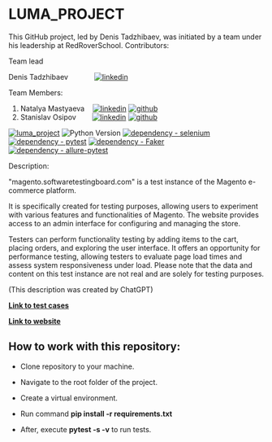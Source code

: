 # LUMA_PROJECT

This GitHub project, led by Denis Tadzhibaev, was initiated by a team under his leadership at RedRoverSchool. 
Contributors:

Team lead

Denis Tadzhibaev &nbsp;&nbsp;&nbsp;&nbsp;&nbsp;&nbsp;&nbsp;&nbsp;&nbsp;&nbsp;&nbsp;&nbsp;[![linkedin](https://camo.githubusercontent.com/2c85d4c4312f3fb155768b8f9ebbe7c759f71f4eb0e281da9e656f32415dbe91/68747470733a2f2f696d672e736869656c64732e696f2f62616467652f4c696e6b6564696e2d3039303930393f7374796c653d666f722d7468652d6261646765266c6f676f3d6c696e6b6564696e266c6f676f436f6c6f723d303037336231)](https://www.linkedin.com/in/denis-tadzhibaev/)

Team Members:
1. Natalya Mastyaeva &nbsp;&nbsp; [![linkedin](https://camo.githubusercontent.com/2c85d4c4312f3fb155768b8f9ebbe7c759f71f4eb0e281da9e656f32415dbe91/68747470733a2f2f696d672e736869656c64732e696f2f62616467652f4c696e6b6564696e2d3039303930393f7374796c653d666f722d7468652d6261646765266c6f676f3d6c696e6b6564696e266c6f676f436f6c6f723d303037336231)](https://www.linkedin.com/in/natalya-mastyaeva/) [![github](https://camo.githubusercontent.com/75034af641cfa10810d5f7bb9f0e815a1ec2ce3d9ee5540893518b4d3727712c/68747470733a2f2f696d672e736869656c64732e696f2f62616467652f4769746875622d3039303930393f7374796c653d666f722d7468652d6261646765266c6f676f3d676974687562266c6f676f436f6c6f723d386363346437)](https://github.com/Nat754)
2. Stanislav Osipov &nbsp;&nbsp;&nbsp;&nbsp;&nbsp;&nbsp;  [![linkedin](https://camo.githubusercontent.com/2c85d4c4312f3fb155768b8f9ebbe7c759f71f4eb0e281da9e656f32415dbe91/68747470733a2f2f696d672e736869656c64732e696f2f62616467652f4c696e6b6564696e2d3039303930393f7374796c653d666f722d7468652d6261646765266c6f676f3d6c696e6b6564696e266c6f676f436f6c6f723d303037336231)](https://www.linkedin.com/in/stanislav-osipov89/) [![github](https://camo.githubusercontent.com/75034af641cfa10810d5f7bb9f0e815a1ec2ce3d9ee5540893518b4d3727712c/68747470733a2f2f696d672e736869656c64732e696f2f62616467652f4769746875622d3039303930393f7374796c653d666f722d7468652d6261646765266c6f676f3d676974687562266c6f676f436f6c6f723d386363346437)](https://github.com/Badx86)


[![luma_project](https://github.com/DionisIno/luma_project/actions/workflows/luma.yml/badge.svg?branch=)](https://github.com/DionisIno/luma_project/actions/workflows/luma.yml)
![Python Version](https://img.shields.io/badge/python-3.11-blue)
[![dependency - selenium](https://img.shields.io/badge/dependency-selenium-blue?logo=selenium&logoColor=white)](https://pypi.org/project/selenium)
[![dependency - pytest](https://img.shields.io/badge/dependency-pytest-blue?logo=pytest&logoColor=white)](https://pypi.org/project/pytest)
[![dependency - Faker](https://img.shields.io/badge/dependency-Faker-blue)](https://pypi.org/project/Faker)
[![dependency - allure-pytest](https://img.shields.io/badge/dependency-allure--pytest-blue?logo=qameta&logoColor=white)](https://pypi.org/project/allure-pytest)

Description: 

"magento.softwaretestingboard.com" is a test instance of the Magento e-commerce platform.

It is specifically created for testing purposes, allowing users to experiment with various features and functionalities of Magento.
The website provides access to an admin interface for configuring and managing the store.

Testers can perform functionality testing by adding items to the cart, placing orders, and exploring the user interface.
It offers an opportunity for performance testing, allowing testers to evaluate page load times and assess system responsiveness under load.
Please note that the data and content on this test instance are not real and are solely for testing purposes.

(This description was created by ChatGPT)

[**Link to test cases**](https://docs.google.com/spreadsheets/d/1Ixzm4xA6LoCwpKffuYDdv0syJ530mTBOu5SRCaYZMZg/edit#gid=0)

[**Link to website**](https://magento.softwaretestingboard.com/)

## How to work with this repository:

- Clone repository to your machine.

- Navigate to the root folder of the project.
- Create a virtual environment.
- Run command **pip install -r requirements.txt**
- After, execute **pytest -s -v** to run tests.